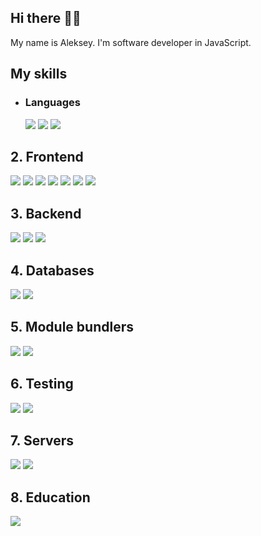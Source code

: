 ## Hi there 👋🏻

My name is Aleksey. I'm software developer in JavaScript.

## My skills

* ### Languages
  <div>
    <img src="https://img.shields.io/badge/javascript-%23323330.svg?style=for-the-badge&logo=javascript&logoColor=%23F7DF1E" />
    <img src="https://img.shields.io/badge/typescript-%23007ACC.svg?style=for-the-badge&logo=typescript&logoColor=white"/>
    <img src="https://img.shields.io/badge/python-3670A0?style=for-the-badge&logo=python&logoColor=ffdd54"/>
  </div>


## 2. Frontend
  <div>
    <img src="https://img.shields.io/badge/react-%2320232a.svg?style=for-the-badge&logo=react&logoColor=%2361DAFB"/>
    <img src="https://img.shields.io/badge/Next-black?style=for-the-badge&logo=next.js&logoColor=white"/>
    <img src="https://img.shields.io/badge/redux-%23593d88.svg?style=for-the-badge&logo=redux&logoColor=white"/>
    <img src="https://img.shields.io/badge/styled--components-DB7093?style=for-the-badge&logo=styled-components&logoColor=white"/>
    <img src="https://img.shields.io/badge/SASS-hotpink.svg?style=for-the-badge&logo=SASS&logoColor=white"/>
    <img src="https://img.shields.io/badge/jquery-%230769AD.svg?style=for-the-badge&logo=jquery&logoColor=white"/>
    <img src="https://img.shields.io/badge/Socket.io-black?style=for-the-badge&logo=socket.io&badgeColor=010101"/>
  </div>


## 3. Backend
  <div>
    <img src="https://img.shields.io/badge/node.js-6DA55F?style=for-the-badge&logo=node.js&logoColor=white"/>
    <img src="https://img.shields.io/badge/express.js-%23404d59.svg?style=for-the-badge&logo=express&logoColor=%2361DAFB"/>
    <img src="https://img.shields.io/badge/nestjs-%23E0234E.svg?style=for-the-badge&logo=nestjs&logoColor=white"/>
  </div>

## 4. Databases
  <div>
    <img src="https://img.shields.io/badge/MongoDB-%234ea94b.svg?style=for-the-badge&logo=mongodb&logoColor=white"/>
    <img src="https://img.shields.io/badge/postgres-%23316192.svg?style=for-the-badge&logo=postgresql&logoColor=white"/>
  </div>
  
## 5. Module bundlers
  <div>
    <img src="https://img.shields.io/badge/vite-%23646CFF.svg?style=for-the-badge&logo=vite&logoColor=white"/>
    <img src="https://img.shields.io/badge/webpack-%238DD6F9.svg?style=for-the-badge&logo=webpack&logoColor=black"/>
  </div>
  
## 6. Testing
  <div>
    <img src="https://img.shields.io/badge/-jest-%23C21325?style=for-the-badge&logo=jest&logoColor=white"/>
    <img src="https://img.shields.io/badge/-TestingLibrary-%23E33332?style=for-the-badge&logo=testing-library&logoColor=white"/>
  </div>
  
## 7. Servers
  <div>
    <img src="https://img.shields.io/badge/apache-%23D42029.svg?style=for-the-badge&logo=apache&logoColor=white"/>
    <img src="https://img.shields.io/badge/nginx-%23009639.svg?style=for-the-badge&logo=nginx&logoColor=white"/>
  </div>

## 8. Education
  <div>
    <img src="https://www.codewars.com/users/fitzy/badges/large" />
  </div>

